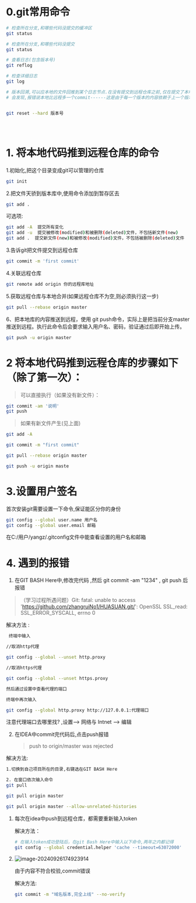 # 0.git常用命令

```bash
# 检查所在分支,和哪些代码没提交的缓冲区
git status 

# 检查所在分支,和哪些代码没提交
git status 

# 查看日志(包含版本号)
git reflog

# 检查详细日志 
git log

# 版本回溯,可以应本地的文件回推到某个日志节点.在没有提交到远程仓库之前,仅在提交了本地库的情况下,进行回溯,再提交的时候,
# 会发现,报错说本地比远程多一个commit------这是由于每一个版本的内容依赖于上一个版本,不能跳跃!!!!


git reset --hard 版本号

```



# 

```bash

```



# 1. 将本地代码推到远程仓库的命令

1.初始化,把这个目录变成git可以管理的仓库

```bash
git init
```



2.把文件天骄到版本库中,使用命令添加到暂存区去

```bash
git add .
```

可选项:

```bash
git add -A  提交所有变化
git add -u  提交被修改(modified)和被删除(deleted)文件，不包括新文件(new)
git add .  提交新文件(new)和被修改(modified)文件，不包括被删除(deleted)文件
```

3.告诉git把文件提交到远程仓库

```bash
git commit -m 'first commit'                                                        
```

4.关联远程仓库

```bash
git remote add origin 你的远程库地址
```

5.获取远程仓库与本地合并(如果远程仓库不为空,则必须执行这一步)

```bash
git pull --rebase origin master
```

6、把本地库的内容推送到远程，使用 git push命令，实际上是把当前分支master推送到远程。执行此命令后会要求输入用户名、密码，验证通过后即开始上传。

```bash
git push -u origin master
```

# 2 将本地代码推到远程仓库的步骤如下（除了第一次）：

> 可以直接执行（如果没有新文件）：

```bash
git commit -am '说明'   
git push
```

>  如果有新文件产生(见上面)

```bash
git add -A

git commit -m "first commit"

git pull --rebase origin master

git push -u origin maste
```

# 3.设置用户签名

首次安装git需要设置一下命令,保证能区分你的身份

```bash
git config --global user.name 用户名
git config --global user.email 邮箱
```

在C:/用户/yangz/.gitconfig文件中能查看设置的用户名和邮箱

# 4. 遇到的报错

1. 在GIT BASH Here中,修改完代码 ,然后 git commit -am "1234"  , git push 后报错

> （学习过程所遇问题）Git: fatal: unable to access 'https://github.com/zhangruiNo1/HUASUAN.git/': OpenSSL SSL_read: SSL_ERROR_SYSCALL, errno 0

解决方法 :

```BASH
 终端中输入

//取消http代理

git config --global --unset http.proxy

//取消https代理

git config --global --unset https.proxy

然后通过设置中查看代理的端口

终端中再次输入

git config --global http.proxy http://127.0.0.1:代理端口
```

注意代理端口去哪里找? ,设置--> 网络与 Intnet --> 编辑  



2. 在IDEA中commit完代码后,点击push报错

   > push to origin/master was rejected

解决方法:

```bash
1.切换到自己项目所在的目录,右键选在GIT BASH Here

2. 在窗口依次输入命令
git pull

git pull origin master

git pull origin master --allow-unrelated-histories

```







1. 每次在idea中push到远程仓库，都需要重新输入token

   解决方法：

   ```bash
   # 在输入token成功登陆后，在git Bash Here中输入以下命令,两年之内都记得
   git config --global credential.helper 'cache --timeout=63072000'
   ```

   





3. ![image-20240926174923914](https://hahaha310.oss-cn-qingdao.aliyuncs.com/image-20240926174923914.png)

   由于内容不符合校验,commit错误

   解决方法:  

   ```bash
   git commit -m "域名版本,完全上线" --no-verify
   ```

   